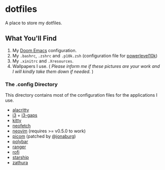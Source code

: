 # dotfiles

A place to store my dotfiles.

## What You'll Find

1. My [Doom Emacs](https://github.com/hlissner/doom-emacs) configuration.
2. My `.bashrc`, `.zshrc` and `.p10k.zsh` (configuration file for [powerlevel10k](https://github.com/romkatv/powerlevel10khttps://github.com/romkatv/powerlevel10k))
3. My `.xinitrc` and `.Xresources`.
4. Wallpapers I use.
( _Please inform me if these pictures are your work
and I will kindly take them down if needed._ )

### The .config Directory

This directory contains most of the configuration files for the applications I use.

- [alacritty](https://github.com/alacritty/alacritty)
- [i3](https://i3wm.org/docs/) + [i3-gaps](https://github.com/Airblader/i3)
- [kitty](https://sw.kovidgoyal.net/kitty/)
- [neofetch](https://github.com/dylanaraps/neofetch)
- [neovim](https://neovim.io/) (requires >= v0.5.0 to work)
- [picom](https://github.com/jonaburg/picom) (patched by [@jonaburg](https://github.com/jonaburg))
- [polybar](https://github.com/polybar/polybar)
- [ranger](https://github.com/ranger/ranger)
- [rofi](https://github.com/davatorium/rofi)
- [starship](https://starship.rs/)
- [zathura](https://pwmt.org/projects/zathura/)
